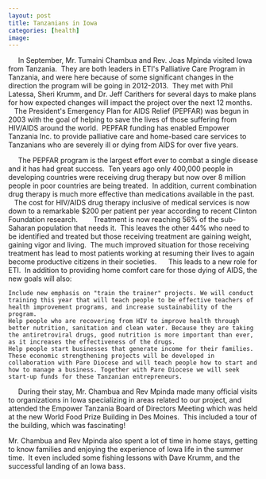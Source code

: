 ```yaml
---
layout: post
title: Tanzanians in Iowa
categories: [health]
image:
---
```

     In September, Mr. Tumaini Chambua and Rev. Joas Mpinda visited Iowa from Tanzania.  They are both leaders in ETI's Palliative Care Program in Tanzania, and were here because of some significant changes in the direction the program will be going in 2012-2013.  They met with Phil Latessa, Sheri Krumm, and Dr. Jeff Carithers for several days to make plans for how expected changes will impact the project over the next 12 months.
     The President's Emergency Plan for AIDS Relief (PEPFAR) was begun in 2003 with the goal of helping to save the lives of those suffering from HIV/AIDS around the world.  PEPFAR funding has enabled Empower Tanzania Inc. to provide palliative care and home-based care services to Tanzanians who are severely ill or dying from AIDS for over five years.


     The PEPFAR program is the largest effort ever to combat a single disease and it has had great success.  Ten years ago only 400,000 people in developing countries were receiving drug therapy but now over 8 million people in poor countries are being treated.  In addition, current combination drug therapy is much more effective than medications available in the past.
     The cost for HIV/AIDS drug therapy inclusive of medical services is now down to a remarkable $200 per patient per year according to recent Clinton Foundation research.  
     Treatment is now reaching 56% of the sub-Saharan population that needs it.  This leaves the other 44% who need to be identified and treated but those receiving treatment are gaining weight, gaining vigor and living.  The much improved situation for those receiving treatment has lead to most patients working at resuming their lives to again become productive citizens in their societies.
     This leads to a new role for ETI.  In addition to providing home comfort care for those dying of AIDS, the new goals will also:


	Include new emphasis on "train the trainer" projects. We will conduct training this year that will teach people to be effective teachers of health improvement programs, and increase sustainability of the program.
	Help people who are recovering from HIV to improve health through better nutrition, sanitation and clean water. Because they are taking the antiretroviral drugs, good nutrition is more important than ever, as it increases the effectiveness of the drugs.
	Help people start businesses that generate income for their families. These economic strengthening projects will be developed in collaboration with Pare Diocese and will teach people how to start and how to manage a business. Together with Pare Diocese we will seek start-up funds for these Tanzanian entrepreneurs.

     During their stay, Mr. Chambua and Rev Mpinda made many official visits to organizations in Iowa specializing in areas related to our project, and attended the Empower Tanzania Board of Directors Meeting which was held at the new World Food Prize Building in Des Moines.  This included a tour of the building, which was fascinating!

Mr. Chambua and Rev Mpinda also spent a lot of time in home stays, getting to know families and enjoying the experience of Iowa life in the summer time.  It even included some fishing lessons with Dave Krumm, and the successful landing of an Iowa bass.

